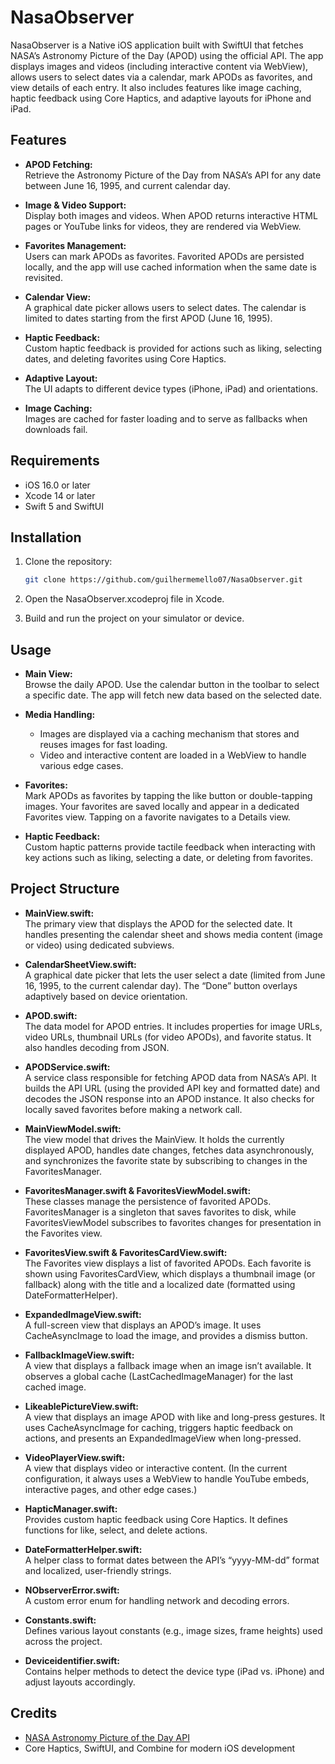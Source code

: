 # NasaObserver

NasaObserver is a Native iOS application built with SwiftUI that fetches NASA’s Astronomy Picture of the Day (APOD) using the official API. The app displays images and videos (including interactive content via WebView), allows users to select dates via a calendar, mark APODs as favorites, and view details of each entry. It also includes features like image caching, haptic feedback using Core Haptics, and adaptive layouts for iPhone and iPad.

## Features

- **APOD Fetching:**  
  Retrieve the Astronomy Picture of the Day from NASA’s API for any date between June 16, 1995, and current calendar day.

- **Image & Video Support:**  
  Display both images and videos. When APOD returns interactive HTML pages or YouTube links for videos, they are rendered via WebView.

- **Favorites Management:**  
  Users can mark APODs as favorites. Favorited APODs are persisted locally, and the app will use cached information when the same date is revisited.

- **Calendar View:**  
  A graphical date picker allows users to select dates. The calendar is limited to dates starting from the first APOD (June 16, 1995).

- **Haptic Feedback:**  
  Custom haptic feedback is provided for actions such as liking, selecting dates, and deleting favorites using Core Haptics.

- **Adaptive Layout:**  
  The UI adapts to different device types (iPhone, iPad) and orientations.

- **Image Caching:**  
  Images are cached for faster loading and to serve as fallbacks when downloads fail.

## Requirements

- iOS 16.0 or later
- Xcode 14 or later
- Swift 5 and SwiftUI

## Installation

1. Clone the repository:
   ```bash
   git clone https://github.com/guilhermemello07/NasaObserver.git

2.	Open the NasaObserver.xcodeproj file in Xcode.

3.	Build and run the project on your simulator or device.

## Usage

- **Main View:**  
  Browse the daily APOD. Use the calendar button in the toolbar to select a specific date. The app will fetch new data based on the selected date.

- **Media Handling:**  
  - Images are displayed via a caching mechanism that stores and reuses images for fast loading.  
  - Video and interactive content are loaded in a WebView to handle various edge cases.

- **Favorites:**  
  Mark APODs as favorites by tapping the like button or double-tapping images. Your favorites are saved locally and appear in a dedicated Favorites view. Tapping on a favorite navigates to a Details view.

- **Haptic Feedback:**  
  Custom haptic patterns provide tactile feedback when interacting with key actions such as liking, selecting a date, or deleting from favorites.

## Project Structure

- **MainView.swift:**  
  The primary view that displays the APOD for the selected date. It handles presenting the calendar sheet and shows media content (image or video) using dedicated subviews.

- **CalendarSheetView.swift:**  
  A graphical date picker that lets the user select a date (limited from June 16, 1995, to the current calendar day). The “Done” button overlays adaptively based on device orientation.

- **APOD.swift:**  
  The data model for APOD entries. It includes properties for image URLs, video URLs, thumbnail URLs (for video APODs), and favorite status. It also handles decoding from JSON.

- **APODService.swift:**  
  A service class responsible for fetching APOD data from NASA’s API. It builds the API URL (using the provided API key and formatted date) and decodes the JSON response into an APOD instance. It also checks for locally saved favorites before making a network call.

- **MainViewModel.swift:**  
  The view model that drives the MainView. It holds the currently displayed APOD, handles date changes, fetches data asynchronously, and synchronizes the favorite state by subscribing to changes in the FavoritesManager.

- **FavoritesManager.swift & FavoritesViewModel.swift:**  
  These classes manage the persistence of favorited APODs. FavoritesManager is a singleton that saves favorites to disk, while FavoritesViewModel subscribes to favorites changes for presentation in the Favorites view.

- **FavoritesView.swift & FavoritesCardView.swift:**  
  The Favorites view displays a list of favorited APODs. Each favorite is shown using FavoritesCardView, which displays a thumbnail image (or fallback) along with the title and a localized date (formatted using DateFormatterHelper).

- **ExpandedImageView.swift:**  
  A full-screen view that displays an APOD’s image. It uses CacheAsyncImage to load the image, and provides a dismiss button.

- **FallbackImageView.swift:**  
  A view that displays a fallback image when an image isn’t available. It observes a global cache (LastCachedImageManager) for the last cached image.

- **LikeablePictureView.swift:**  
  A view that displays an image APOD with like and long-press gestures. It uses CacheAsyncImage for caching, triggers haptic feedback on actions, and presents an ExpandedImageView when long-pressed.

- **VideoPlayerView.swift:**  
  A view that displays video or interactive content. (In the current configuration, it always uses a WebView to handle YouTube embeds, interactive pages, and other edge cases.)

- **HapticManager.swift:**  
  Provides custom haptic feedback using Core Haptics. It defines functions for like, select, and delete actions.

- **DateFormatterHelper.swift:**  
  A helper class to format dates between the API’s “yyyy-MM-dd” format and localized, user-friendly strings.

- **NObserverError.swift:**  
  A custom error enum for handling network and decoding errors.

- **Constants.swift:**  
  Defines various layout constants (e.g., image sizes, frame heights) used across the project.

- **Deviceidentifier.swift:**  
  Contains helper methods to detect the device type (iPad vs. iPhone) and adjust layouts accordingly.

## Credits
- [NASA Astronomy Picture of the Day API](https://api.nasa.gov/)
- Core Haptics, SwiftUI, and Combine for modern iOS development





